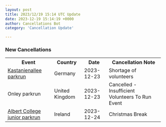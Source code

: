 ```yaml
---
layout: post
title: 2023/12/19 15:14 UTC Update
date: 2023-12-19 15:14:19 +0000
author: Cancellations Bot
category: 'Cancellation Update'

---
```


<h3>New Cancellations</h3>
<div class='hscrollable'>
<table style='width: 100%'>
    <tr>
        <th>Event</th>
        <th>Country</th>
        <th>Date</th>
        <th>Cancellation Note</th>
    </tr>
    <tr>
        <td><a href="https://www.parkrun.com.de/kastanienallee">Kastanienallee parkrun</a></td>
        <td>Germany</td>
        <td>2023-12-23</td>
        <td>Shortage of volunteers</td>
    </tr>
    <tr>
        <td>Onley parkrun</td>
        <td>United Kingdom</td>
        <td>2023-12-23</td>
        <td>Cancelled - Insufficient Volunteers To Run Event</td>
    </tr>
    <tr>
        <td><a href="https://www.parkrun.ie/albertcollege-juniors">Albert College junior parkrun</a></td>
        <td>Ireland</td>
        <td>2023-12-24</td>
        <td>Christmas Break</td>
    </tr>
</table>
</div>
